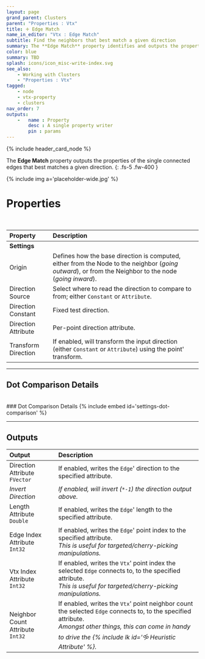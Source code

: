 ```yaml
---
layout: page
grand_parent: Clusters
parent: "Properties : Vtx"
title: 🝊 Edge Match
name_in_editor: "Vtx : Edge Match"
subtitle: Find the neighbors that best match a given direction
summary: The **Edge Match** property identifies and outputs the properties of the edge connected to a vertex that best aligns with a specified direction, offering options for customizing direction sources and writing edge attributes like length, direction, and indices.
color: blue
summary: TBD
splash: icons/icon_misc-write-index.svg
see_also: 
    - Working with Clusters
    - "Properties : Vtx"
tagged: 
    - node
    - vtx-property
    - clusters
nav_order: 7
outputs:
    -   name : Property
        desc : A single property writer
        pin : params
---
```


{% include header_card_node %}

The **Edge Match** property outputs the properties of the single connected edges that best matches a given direction.
{: .fs-5 .fw-400 } 

{% include img a='placeholder-wide.jpg' %}

# Properties
<br>

| Property       | Description          |
|:-------------|:------------------|
|**Settings**||
| Origin           | Defines how the base direction is computed, either from the Node to the neighbor (*going outward*), or from the Neighbor to the node (*going inward*).  |
| Direction Source | Select where to read the direction to compare to from; either `Constant` or `Attribute`. |
| Direction Constant | Fixed test direction. |
| Direction Attribute | Per-point direction attribute. |
| Transform Direction | If enabled, will transform the input direction (either `Constant` or `Attribute`) using the point' transform. |

---
## Dot Comparison Details
<br>
### Dot Comparison Details
{% include embed id='settings-dot-comparison' %}

---
## Outputs

| Output       | Description          |
|:-------------|:------------------|
| Direction Attribute<br>`FVector`           | If enabled, writes the `Edge`' direction to the specified attribute. |
| *Invert Direction* | *If enabled, will invert (`*-1`) the direction output above.* |
| Length Attribute<br>`Double` | If enabled, writes the `Edge`' length to the specified attribute. |
| Edge Index Attribute<br>`Int32` | If enabled, writes the `Edge`' point index to the specified attribute.<br>*This is useful for targeted/cherry-picking manipulations.* |
| Vtx Index Attribute<br>`Int32` | If enabled, writes the `Vtx`' point index the selected `Edge` connects to, to the specified attribute.<br>*This is useful for targeted/cherry-picking manipulations.* |
| Neighbor Count Attribute<br>`Int32` | If enabled, writes the `Vtx`' point neighbor count the selected `Edge` connects to, to the specified attribute.<br>*Amongst other things, this can come in handy to drive the {% include lk id='🝰 Heuristic Attribute' %}.* |